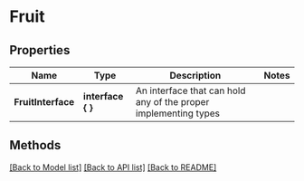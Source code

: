 # Fruit

## Properties

Name | Type | Description | Notes
------------ | ------------- | ------------- | -------------
**FruitInterface** | **interface {  }** | An interface that can hold any of the proper implementing types |

## Methods


[[Back to Model list]](../README.md#documentation-for-models) [[Back to API list]](../README.md#documentation-for-api-endpoints) [[Back to README]](../README.md)


